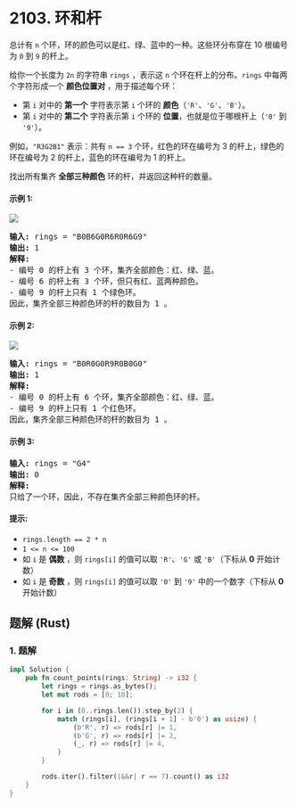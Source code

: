 # 2103. 环和杆
总计有 `n` 个环，环的颜色可以是红、绿、蓝中的一种。这些环分布穿在 10 根编号为 `0` 到 `9` 的杆上。

给你一个长度为 `2n` 的字符串 `rings` ，表示这 `n` 个环在杆上的分布。`rings` 中每两个字符形成一个 **颜色位置对** ，用于描述每个环：
* 第 `i` 对中的 **第一个** 字符表示第 `i` 个环的 **颜色**（`'R'`、`'G'`、`'B'`）。
* 第 `i` 对中的 **第二个** 字符表示第 `i` 个环的 **位置**，也就是位于哪根杆上（`'0'` 到 `'9'`）。

例如，`"R3G2B1"` 表示：共有 `n == 3` 个环，红色的环在编号为 3 的杆上，绿色的环在编号为 2 的杆上，蓝色的环在编号为 1 的杆上。

找出所有集齐 **全部三种颜色** 环的杆，并返回这种杆的数量。

#### 示例 1:
![](https://assets.leetcode.com/uploads/2021/11/23/ex1final.png)
<pre>
<strong>输入:</strong> rings = "B0B6G0R6R0R6G9"
<strong>输出:</strong> 1
<strong>解释:</strong>
- 编号 0 的杆上有 3 个环，集齐全部颜色：红、绿、蓝。
- 编号 6 的杆上有 3 个环，但只有红、蓝两种颜色。
- 编号 9 的杆上只有 1 个绿色环。
因此，集齐全部三种颜色环的杆的数目为 1 。
</pre>

#### 示例 2:
![](https://assets.leetcode.com/uploads/2021/11/23/ex2final.png)
<pre>
<strong>输入:</strong> rings = "B0R0G0R9R0B0G0"
<strong>输出:</strong> 1
<strong>解释:</strong>
- 编号 0 的杆上有 6 个环，集齐全部颜色：红、绿、蓝。
- 编号 9 的杆上只有 1 个红色环。
因此，集齐全部三种颜色环的杆的数目为 1 。
</pre>

#### 示例 3:
<pre>
<strong>输入:</strong> rings = "G4"
<strong>输出:</strong> 0
<strong>解释:</strong>
只给了一个环，因此，不存在集齐全部三种颜色环的杆。
</pre>

#### 提示:
* `rings.length == 2 * n`
* `1 <= n <= 100`
* 如 `i` 是 **偶数** ，则 `rings[i]` 的值可以取 `'R'`、`'G'` 或 `'B'`（下标从 **0** 开始计数）
* 如 `i` 是 **奇数** ，则 `rings[i]` 的值可以取 `'0'` 到 `'9'` 中的一个数字（下标从 **0** 开始计数）

## 题解 (Rust)

### 1. 题解
```Rust
impl Solution {
    pub fn count_points(rings: String) -> i32 {
        let rings = rings.as_bytes();
        let mut rods = [0; 10];

        for i in (0..rings.len()).step_by(2) {
            match (rings[i], (rings[i + 1] - b'0') as usize) {
                (b'R', r) => rods[r] |= 1,
                (b'G', r) => rods[r] |= 2,
                (_, r) => rods[r] |= 4,
            }
        }

        rods.iter().filter(|&&r| r == 7).count() as i32
    }
}
```
